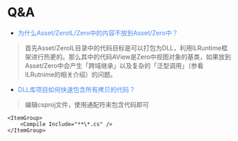 # Q&A

- <font color=#488AF3>为什么Asset/ZeroIL/Zero中的内容不放到Asset/Zero中？  </font>

> 首先Asset/ZeroIL目录中的代码目标是可以打包为DLL，利用ILRuntime框架进行热更的。那么其中的代码AView是Zero中视图对象的基类，如果放到Asset/Zero中会产生「跨域继承」以及复杂的「泛型调用」（参看ILRutnime的相关介绍）的问题。

- <font color=#488AF3>DLL库项目如何快速包含所有拷贝的代码？</font>

> 编辑csproj文件，使用通配符来包含代码即可  

```
<ItemGroup>  
    <Compile Include="**\*.cs" />  
</ItemGroup>
```
